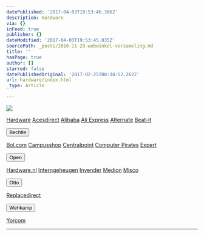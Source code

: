 ```yaml
---
datePublished: '2017-04-03T19:53:46.306Z'
description: Hardware
via: {}
inFeed: true
publisher: {}
dateModified: '2017-04-03T19:53:45.035Z'
sourcePath: _posts/2016-11-29-webwinkel-verzameling.md
title: ''
hasPage: true
author: []
starred: false
datePublishedOriginal: '2017-02-25T00:34:52.262Z'
url: hardware/index.html
_type: Article

---
```

![](https://the-grid-user-content.s3-us-west-2.amazonaws.com/93e0af21-7a90-4d17-852a-d55e03967101.jpg)

[Hardware][0]
[Acesdirect][1]
[Alibaba][2]
[Ali Express][3]
[Alternate][4]
[Beat-it][5]

<button data-role="cta" style="">Bechtle</button>

[Bol.com][6]
[Campusshop][7]
[Centralpoint][8]
[Computer Pirates][9]
[Expert][10]

<button data-role="cta" style="">Open</button>

[Hardware.nl][11]
[Interngeheugen][12]
[Invender][13]
[Medion][14]
[Misco][15]

<button data-role="cta" style="">Otto</button>

[Replacedirect][16]

<button data-role="cta" style="">Wehkamp</button>

[Yorcom][17]

---



[0]: https://thegrid.ai/nederlandse-webwinkels/software "Software"
[1]: http://tc.tradetracker.net/?c=18080&m=12&a=133761&r=Acesdirect&u=%2F
[2]: http://tc.tradetracker.net/?c=16426&m=12&a=133761&r=Alibaba
[3]: http://tc.tradetracker.net/?c=15640&m=815289&a=133761&r=&u=
[4]: http://www.alternate.nl/tt/?tt=904_12_133761_&r=%2F
[5]: http://www.beat-it.nl/beat/?tt=16924_610437_133761_&r=
[6]: https://partnerprogramma.bol.com/click/click?p=1&t=url&s=4310&f=TXL&url=http%3A%2F%2Fwww.bol.com&name=Bol-Nedweb
[7]: http://www.campusshop.nl/tt/index.aspx?tt=23397_12_133761_Campusshop&r=%2F
[8]: http://www.centralpoint.nl/tracker/index.php?tt=534_12_133761_Ned-Web&r=%2F
[9]: http://www.computerpirates.com/tradetracker/?tt=181_12_133761_ComputerPirates&r=%2F
[10]: http://tc.tradetracker.net/?c=5515&m=12&a=133761&u=%2F
[11]: http://www.hardware.nl/tt/?tt=541_12_133761_Hardware.nl&r=%2F
[12]: http://www.interngeheugen.com/tt/?tt=2902_12_133761_Interngeheugen&r=%2F
[13]: http://www.invender.nl/ttiv/index.php?tt=352_12_133761_Invender&r=%2F
[14]: http://tc.tradetracker.net/?c=3452&m=12&a=133761
[15]: http://tc.tradetracker.net/?c=5917&m=12&a=133761&r=Rapportagened.webw&u=%2F
[16]: http://www.replacedirect.nl/page/startExternal/?tt=4825_12_133761_Rapportagened.webw&r=%2F
[17]: http://www.yorcom.nl/shopping/?tt=4837_12_133761_Rapportagened.webw&r=%2F